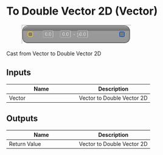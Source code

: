 # To Double Vector 2D (Vector)

<div align="left" data-full-width="false"><figure><img src="../../../../api/Math/Conversions/To_Double_Vector_2D_(Vector).png" alt=""><figcaption></figcaption></figure></div>

Cast from Vector to Double Vector 2D

## Inputs

<table><thead><tr><th width="170">Name</th><th>Description</th></tr></thead><tbody><tr><td>Vector</td><td>Vector to Double Vector 2D</td></tr></tbody></table>

## Outputs

<table><thead><tr><th width="170">Name</th><th>Description</th></tr></thead><tbody><tr><td>Return Value</td><td>Vector to Double Vector 2D</td></tr></tbody></table>
